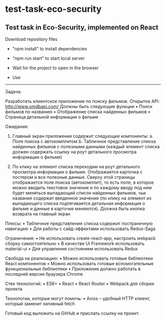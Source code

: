 # test-task-eco-security
Test task in Eco-Security, implemented on React
-------------------------------------------------
Download repository files

- "npm install" to install dependencies

- "npm run start" to start local server

- Wait for the project to open in the browser

- Use
--------------------------------------------------
Задача:

Разработать клиентское приложение по поиску фильмов.
Открытое API:  http://www.omdbapi.com/
Должны быть следующие функции
•	Поиск фильмов по названию
•	Отображение списка найденных фильмов
•	Страница детальной информации о фильме

Ожидания:
1.	Главный экран приложения содержит следующие компоненты:
a.	Поле поиска с автокомплитом
b.	Табличное представление списка найденных фильмов с полезными данными (каждый элемент списка должен содержать ссылку на роут детального просмотра информации о фильме)

2.	По клику на элемент списка переходим на роут детального просмотра информации о фильме. Отображается карточка с постером и все полезные данные. Сверху этой страницы отображается поле поиска (автокомплит), то есть поле, в которое можно вводить текстовое значение и по каждому вводу под ним будет меняться выпадающий список найденных фильмов, чьи названия содержат введенное значение (по клику на элемент из выпадающего списка подтягивается детальная информация о фильме и данные в карточке меняются).
Должна быть кнопка возврата на главный экран

Плюсы:
•	Табличное представление списка содержит постраничную навигацию
•	Для работы с сайд-эффектами использовать Redux-Saga

Ограничения:
•	Не использовать create-react-app, настроить webpack сборку самостоятельно
•	В качестве UI Framework использовать material-ui
•	Для управления состоянием использовать Redux

Свобода на реализацию:
•	Можно использовать готовые библиотеки React компонентов
•	Можно использовать готовые вспомогательные функциональные библиотеки
•	Приложение должно работать в последней версии браузера Chrome

Стек технологий:
•	ES6+
•	React
•	React Router
•	Webpack для сборки проекта

Технологии, которые могут помочь:
•	Axios – удобный HTTP клиент, который заменит нативный fetch


Готовый код выложить на GitHub и прислать ссылку на проект.
